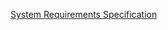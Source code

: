 [System Requirements Specification](https:https://github.com/WAntonia/TINF18C_Team_3_DD2AML-Converter/wiki/System-Requirements-Specification)
